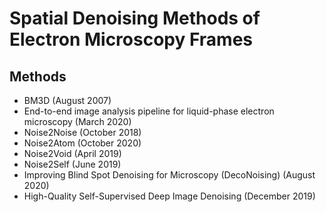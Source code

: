 # Spatial Denoising Methods of Electron Microscopy Frames

## Methods
- BM3D (August 2007)
- End-to-end image analysis pipeline for liquid-phase electron microscopy (March 2020)
- Noise2Noise (October 2018)
- Noise2Atom (October 2020)
- Noise2Void (April 2019)
- Noise2Self (June 2019)
- Improving Blind Spot Denoising for Microscopy (DecoNoising) (August 2020)
- High-Quality Self-Supervised Deep Image Denoising (December 2019)
